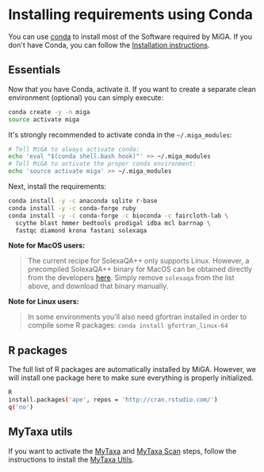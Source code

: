 # Installing requirements using Conda

You can use [conda](https://conda.io/) to install most of the Software required
by MiGA.
If you don't have Conda, you can follow the
[Installation instructions](https://conda.io/projects/conda/en/latest/user-guide/install/index.html).

## Essentials

Now that you have Conda, activate it. If you want to create a separate clean
environment (optional) you can simply execute:

```bash
conda create -y -n miga
source activate miga
```

It's strongly recommended to activate conda in the `~/.miga_modules`:

```bash
# Tell MiGA to always activate conda:
echo 'eval "$(conda shell.bash hook)"' >> ~/.miga_modules
# Tell MiGA to activate the proper conda environment:
echo 'source activate miga' >> ~/.miga_modules
```

Next, install the requirements:

```bash
conda install -y -c anaconda sqlite r-base
conda install -y -c conda-forge ruby
conda install -y -c conda-forge -c bioconda -c faircloth-lab \
  scythe blast hmmer bedtools prodigal idba mcl barrnap \
  fastqc diamond krona fastani solexaqa
```

**Note for MacOS users:**
> The current recipe for SolexaQA++ only supports
> Linux.
> However, a precompiled SolexaQA++ binary for MacOS can be obtained directly
> from the developers
> [here](https://downloads.sourceforge.net/project/solexaqa/src/SolexaQA++_v3.1.7.1.zip).
> Simply remove `solexaqa` from the list above, and download that binary
> manually.

**Note for Linux users:**
> In some environments you'll also need gfortran installed in order to compile
> some R packages: `conda install gfortran_linux-64`

## R packages

The full list of R packages are automatically installed by MiGA. However, we
will install one package here to make sure everything is properly initialized.

```bash
R
install.packages('ape', repos = 'http://cran.rstudio.com/')
q('no')
```

## MyTaxa utils

If you want to activate the [MyTaxa](../part5/workflow.md#mytaxa) and
[MyTaxa Scan](../part5/workflow.md#mytaxa-scan) steps, follow the instructions
to install the [MyTaxa Utils](mytaxa.md).
